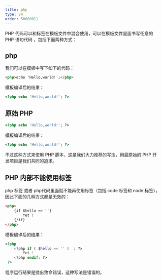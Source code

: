 ```yaml
---
title: php
type: v4
order: 50000011
---
```


PHP 代码可以和标签在模板文件中混合使用，可以在模板文件里面书写任意的 PHP 语句代码 ，包括下面两种方式：

## php

我们可以在模板中写下如下的代码：

``` html
<php>echo 'Hello,world!';</php>
```

模板编译后的结果：

``` php
<?php echo 'Hello,world!'; ?>
```

## 原始 PHP

``` php
<?php echo 'Hello,world!'; ?> 
```

模板编译后的结果：

``` php
<?php echo 'Hello,world!'; ?>
```

<p class="tip">不过这种方式来使用 PHP 脚本，这是我们大力推荐的写法，用最原始的 PHP 开发项目是我们共同的追求。</p>

## PHP 内部不能使用标签

php 标签 或者 php代码里面就不能再使用标签（包括 code 标签和 node 标签），因此下面的几种方式都是无效的：

``` html
<php>
    {if $hello == ''}
        Yet !
    {/if}
</php>
```

模板编译后的结果：

``` php
<?php 
    <?php if ( $hello == '' )  : ?>
        Yet !
    <?php endif; ?>
 ?>
```

<p class="tip">程序运行结果是抛出致命错误，这种写法是错误的。</p>
